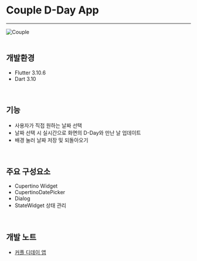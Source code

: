 # Couple D-Day App
---
![Couple](https://img1.daumcdn.net/thumb/R700x0/?scode=mtistory2&fname=https%3A%2F%2Fblog.kakaocdn.net%2Fdn%2FTmI3N%2Fbtsp2jn48Z5%2F53NJ5NZL3H9Zxn7NXPe7pk%2Fimg.png)  
<br>

## 개발환경
- Flutter 3.10.6
- Dart 3.10
<br>

## 기능
- 사용자가 직접 원하는 날짜 선택
- 날짜 선택 시 실시간으로 화면의 D-Day와 만난 날 업데이트
- 배경 눌러 날짜 저장 및 되돌아오기
<br>

## 주요 구성요소
- Cupertino Widget
- CupertinoDatePicker
- Dialog
- StateWidget 상태 관리
<br>

## 개발 노트
- [커플 디데이 앱](https://damio.tistory.com/120)
<br>
